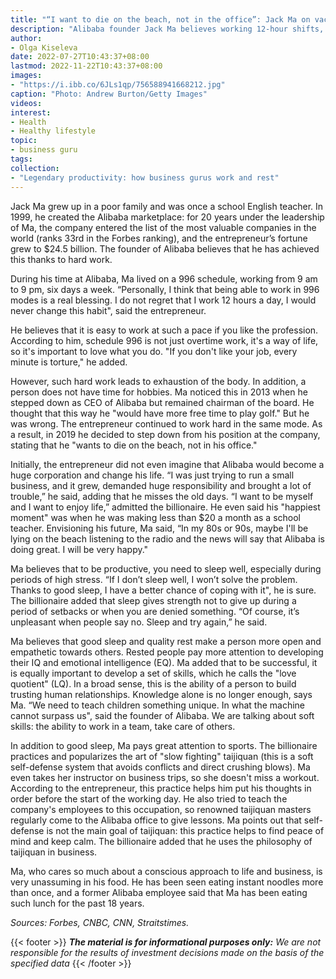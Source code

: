 ```yaml
---
title: "“I want to die on the beach, not in the office”: Jack Ma on vacation"
description: "Alibaba founder Jack Ma believes working 12-hour shifts, six days a week is a “blessing”. Here are the methods the billionaire uses to maintain the stamina of the body and mental clarity."
author: 
- Olga Kiseleva
date: 2022-07-27T10:43:37+08:00
lastmod: 2022-11-22T10:43:37+08:00
images: 
- "https://i.ibb.co/6JLs1qp/756588941668212.jpg"
caption: "Photo: Andrew Burton/Getty Images"
videos:
interest:
- Health
- Healthy lifestyle
topic:
- business guru
tags:
collection:
- "Legendary productivity: how business gurus work and rest"
---
```


Jack Ma grew up in a poor family and was once a school English teacher. In 1999, he created the Alibaba marketplace: for 20 years under the leadership of Ma, the company entered the list of the most valuable companies in the world (ranks 33rd in the Forbes ranking), and the entrepreneur’s fortune grew to $24.5 billion. The founder of Alibaba believes that he has achieved this thanks to hard work.

During his time at Alibaba, Ma lived on a 996 schedule, working from 9 am to 9 pm, six days a week. “Personally, I think that being able to work in 996 modes is a real blessing. I do not regret that I work 12 hours a day, I would never change this habit", said the entrepreneur.

He believes that it is easy to work at such a pace if you like the profession. According to him, schedule 996 is not just overtime work, it's a way of life, so it's important to love what you do. "If you don't like your job, every minute is torture," he added.

However, such hard work leads to exhaustion of the body. In addition, a person does not have time for hobbies. Ma noticed this in 2013 when he stepped down as CEO of Alibaba but remained chairman of the board. He thought that this way he "would have more free time to play golf." But he was wrong. The entrepreneur continued to work hard in the same mode. As a result, in 2019 he decided to step down from his position at the company, stating that he "wants to die on the beach, not in his office."

Initially, the entrepreneur did not even imagine that Alibaba would become a huge corporation and change his life. “I was just trying to run a small business, and it grew, demanded huge responsibility and brought a lot of trouble,” he said, adding that he misses the old days. “I want to be myself and I want to enjoy life,” admitted the billionaire. He even said his "happiest moment" was when he was making less than $20 a month as a school teacher. Envisioning his future, Ma said, “In my 80s or 90s, maybe I'll be lying on the beach listening to the radio and the news will say that Alibaba is doing great. I will be very happy."

Ma believes that to be productive, you need to sleep well, especially during periods of high stress. “If I don’t sleep well, I won’t solve the problem. Thanks to good sleep, I have a better chance of coping with it", he is sure. The billionaire added that sleep gives strength not to give up during a period of setbacks or when you are denied something. “Of course, it’s unpleasant when people say no. Sleep and try again,” he said.

Ma believes that good sleep and quality rest make a person more open and empathetic towards others. Rested people pay more attention to developing their IQ and emotional intelligence (EQ). Ma added that to be successful, it is equally important to develop a set of skills, which he calls the "love quotient" (LQ). In a broad sense, this is the ability of a person to build trusting human relationships. Knowledge alone is no longer enough, says Ma. “We need to teach children something unique. In what the machine cannot surpass us", said the founder of Alibaba. We are talking about soft skills: the ability to work in a team, take care of others.

In addition to good sleep, Ma pays great attention to sports. The billionaire practices and popularizes the art of "slow fighting" taijiquan (this is a soft self-defense system that avoids conflicts and direct crushing blows). Ma even takes her instructor on business trips, so she doesn't miss a workout. According to the entrepreneur, this practice helps him put his thoughts in order before the start of the working day. He also tried to teach the company's employees to this occupation, so renowned taijiquan masters regularly come to the Alibaba office to give lessons. Ma points out that self-defense is not the main goal of taijiquan: this practice helps to find peace of mind and keep calm. The billionaire added that he uses the philosophy of taijiquan in business.

Ma, who cares so much about a conscious approach to life and business, is very unassuming in his food. He has been seen eating instant noodles more than once, and a former Alibaba employee said that Ma has been eating such lunch for the past 18 years.

_Sources: Forbes, CNBC, CNN, Straitstimes._

{{< footer >}}
_**The material is for informational purposes only:** We are not responsible for the results of investment decisions made on the basis of the specified data_
{{< /footer >}}